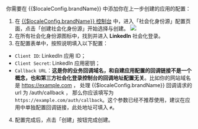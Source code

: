 <IntegrationDetailCard :title="`在 ${$localeConfig.brandName} 填入 LinkedIn 应用配置`">

你需要在 {{$localeConfig.brandName}} 中添加你在上一步创建的应用的配置：

1. 在 [{{$localeConfig.brandName}} 控制台](https://console.authing.cn) 中，进入「社会化身份源」配置页面，点击「创建社会化身份源」开始选择与创建。
![](~@imagesZhCn/connections/Add-Social-Connections.png)
2. 在所有社会化身份源图标中，找到并进入 **LinkedIn** 社会化登录。
3. 在配置表单中，按照说明填入以下配置：

- `Client ID`: LinkedIn 应用 ID；
- `Client Secret`: LinkedIn 应用密钥；
- `Callback URL`：**这是你的业务回调域名，和自建应用配置的回调链接不是一个概念，也和第三方社会化登录控制台的回调地址配置无关**。比如你的网站域名是 https://example.com ， 处理 {{$localeConfig.brandName}} 回调请求的 url 为 /auth/callback ， 那么你应该填写为 `https://example.com/auth/callback`。这个参数已经不推荐使用，建议在应用中单独配置回调链接，此处地址可填入 `#`。


4. 配置完成后，点击「创建」按钮完成创建。

</IntegrationDetailCard>